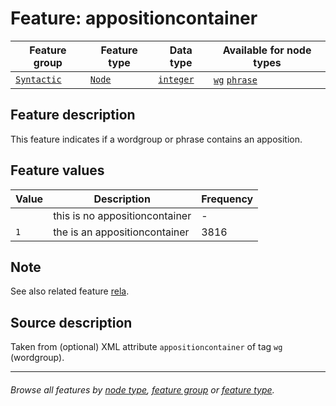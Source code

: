# Feature: appositioncontainer

Feature group | Feature type | Data type | Available for node types
---  | --- | --- | --- 
[`Syntactic`](featuresbygroup.md#syntactic-features) | [`Node`](featuresbyfeaturetype.md#node-features) | [`integer`](featuresbydatatype.md#integer-datatype) | [`wg`](featuresbynodetype.md#wordgroup-nodes) [`phrase`](featuresbynodetype.md#phrase-nodes)

## Feature description 

This feature indicates if a wordgroup or phrase contains an apposition.

## Feature values 

Value | Description | Frequency
---  | --- | --- 
` ` | this is no appositioncontainer | -
`1` | the is an appositioncontainer | 3816

## Note

See also related feature [rela](rela.md#readme).

## Source description

Taken from (optional) XML attribute `appositioncontainer` of tag `wg` (wordgroup).

---
###### *Browse all features by [node type](featuresbynodetype.md#readme), [feature group](featuresbygroup.md#readme) or [feature type](featuresbyfeaturetype.md#readme).*
